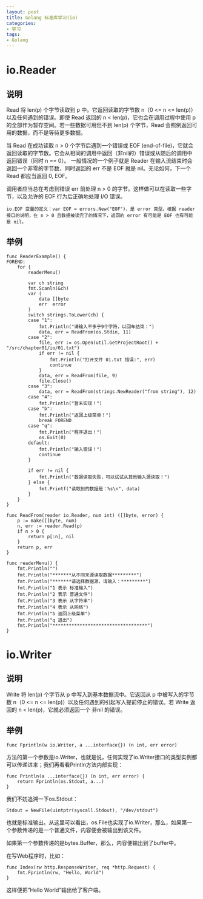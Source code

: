 ```yaml
---
layout: post
title: Golang 标准库学习(io)
categories:
- 学习
tags:
- Golang
---
```


# io.Reader

## 说明

Read 将 len(p) 个字节读取到 p 中。它返回读取的字节数 n（0 <= n <= len(p)） 以及任何遇到的错误。即使 Read 返回的 n < len(p)，它也会在调用过程中使用 p 的全部作为暂存空间。若一些数据可用但不到 len(p) 个字节，Read 会照例返回可用的数据，而不是等待更多数据。

当 Read 在成功读取 n > 0 个字节后遇到一个错误或 EOF (end-of-file)，它就会返回读取的字节数。它会从相同的调用中返回（非nil的）错误或从随后的调用中返回错误（同时 n == 0）。 一般情况的一个例子就是 Reader 在输入流结束时会返回一个非零的字节数，同时返回的 err 不是 EOF 就是 nil。无论如何，下一个 Read 都应当返回 0, EOF。

调用者应当总在考虑到错误 err 前处理 n > 0 的字节。这样做可以在读取一些字节，以及允许的 EOF 行为后正确地处理 I/O 错误。

`io.EOF 变量的定义：var EOF = errors.New("EOF")，是 error 类型。根据 reader 接口的说明，在 n > 0 且数据被读完了的情况下，返回的 error 有可能是 EOF 也有可能是 nil。`


## 举例

```golang
func ReaderExample() {
FOREND:
	for {
		readerMenu()

		var ch string
		fmt.Scanln(&ch)
		var (
			data []byte
			err  error
		)
		switch strings.ToLower(ch) {
		case "1":
			fmt.Println("请输入不多于9个字符，以回车结束：")
			data, err = ReadFrom(os.Stdin, 11)
		case "2":
			file, err := os.Open(util.GetProjectRoot() + "/src/chapter01/io/01.txt")
			if err != nil {
				fmt.Println("打开文件 01.txt 错误:", err)
				continue
			}
			data, err = ReadFrom(file, 9)
			file.Close()
		case "3":
			data, err = ReadFrom(strings.NewReader("from string"), 12)
		case "4":
			fmt.Println("暂未实现！")
		case "b":
			fmt.Println("返回上级菜单！")
			break FOREND
		case "q":
			fmt.Println("程序退出！")
			os.Exit(0)
		default:
			fmt.Println("输入错误！")
			continue
		}

		if err != nil {
			fmt.Println("数据读取失败，可以试试从其他输入源读取！")
		} else {
			fmt.Printf("读取到的数据是：%s\n", data)
		}
	}
}

func ReadFrom(reader io.Reader, num int) ([]byte, error) {
	p := make([]byte, num)
	n, err := reader.Read(p)
	if n > 0 {
		return p[:n], nil
	}
	return p, err
}

func readerMenu() {
	fmt.Println("")
	fmt.Println("*******从不同来源读取数据*********")
	fmt.Println("*******请选择数据源，请输入：*********")
	fmt.Println("1 表示 标准输入")
	fmt.Println("2 表示 普通文件")
	fmt.Println("3 表示 从字符串")
	fmt.Println("4 表示 从网络")
	fmt.Println("b 返回上级菜单")
	fmt.Println("q 退出")
	fmt.Println("***********************************")
}
```

# io.Writer

## 说明

Write 将 len(p) 个字节从 p 中写入到基本数据流中。它返回从 p 中被写入的字节数 n（0 <= n <= len(p)）以及任何遇到的引起写入提前停止的错误。若 Write 返回的 n < len(p)，它就必须返回一个 非nil 的错误。

## 举例

    func Fprintln(w io.Writer, a ...interface{}) (n int, err error)

方法的第一个参数是io.Writer，也就是说，任何实现了io.Writer接口的类型实例都可以传递进来；我们再看看Println方法内部实现：


    func Println(a ...interface{}) (n int, err error) {
        return Fprintln(os.Stdout, a...)
    }

我们不妨追溯一下os.Stdout：

    Stdout = NewFile(uintptr(syscall.Stdout), "/dev/stdout")

也就是标准输出。从这里可以看出，os.File也实现了io.Writer，那么，如果第一个参数传递的是一个普通文件，内容便会被输出到该文件。

如果第一个参数传递的是bytes.Buffer，那么，内容便输出到了buffer中。

在写Web程序时，比如：

    func Index(rw http.ResponseWriter, req *http.Request) {
        fmt.Fprintln(rw, "Hello, World")
    }

这样便把”Hello World”输出给了客户端。